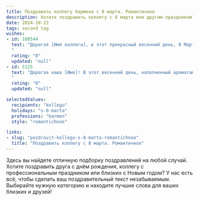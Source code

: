 ```yaml
---
title: Поздравить коллегу бармена с 8 марта. Романтичное
description: Хотите поздравить коллегу с 8 марта или другим праздником? Наш ИИ создаст незабываемое поздравление, а вы обязательно выделитесь среди других.  
date: 2024-10-22
tags: second tag
wishes:
- id: 100544
  text: "Дорогая [Имя коллеги], в этот прекрасный весенний день, 8 Марта, позвольте мне выразить Вам своё восхищение Вашим талантом и очарованием.  Ваш профессионализм за барной стойкой  — это настоящее искусство,  а ваша улыбка способна согреть даже самое холодное сердце. Пусть этот день будет полон радости, любви и самых светлых эмоций.  Пусть все Ваши желания исполнятся, а жизнь будет яркой и искрящейся, как лучшие коктейли, которые Вы создаёте. С праздником, милая!
  "
  rating: "0"
  updated: "null"
- id: 5125
  text: "Дорогая наша [Имя]! В этот весенний день, наполненный ароматами цветов и нежностью, позволь поздравить тебя с 8 марта! Ты, словно волшебница, создаешь за барной стойкой неповторимую атмосферу тепла и уюта. Твои коктейли – это настоящие шедевры, которые кружат голову не хуже любого комплимента. Пусть в твоей жизни будет так же ярко и искристо, как в бокале с твоим фирменным напитком!
  "
  rating: "0"
  updated: "null"

selectedValues:
  recipients: "kollegu"
  holidays: "s-8-marta"
  professions: "barmen"
  style: "romantichnoe"

links:
- slug: "pozdravit-kollegu-s-8-marta-romantichnoe"
  title: "Поздравить коллегу с 8 марта. Романтичное"
---
```


Здесь вы найдете отличную подборку поздравлений на любой случай.
Хотите поздравить друга с днём рождения, коллегу с профессиональным праздником или близких с Новым годом? У нас есть всё, чтобы сделать ваш поздравительный текст незабываемым. Выбирайте нужную категорию и находите лучшие слова для ваших близких и друзей!
